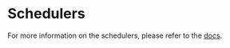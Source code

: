# Schedulers

For more information on the schedulers, please refer to the [docs](https://huggingface.co/docs/diffusers/api/schedulers/overview).
